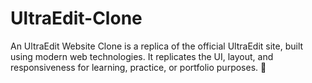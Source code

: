# UltraEdit-Clone
An UltraEdit Website Clone is a replica of the official UltraEdit site, built using modern web technologies. It replicates the UI, layout, and responsiveness for learning, practice, or portfolio purposes. 🚀
